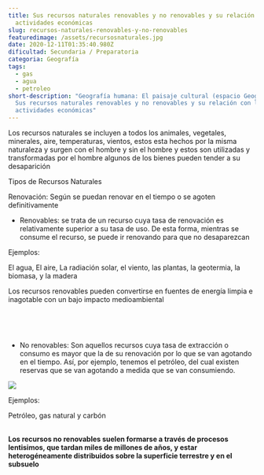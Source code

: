 ```yaml
---
title: Sus recursos naturales renovables y no renovables y su relación con las
  actividades económicas
slug: recursos-naturales-renovables-y-no-renovables
featuredimage: /assets/recursosnaturales.jpg
date: 2020-12-11T01:35:40.980Z
dificultad: Secundaria / Preparatoria
categoria: Geografía
tags:
  - gas
  - agua
  - petroleo
short-description: "Geografía humana: El paisaje cultural (espacio Geográfica):
  Sus recursos naturales renovables y no renovables y su relación con las
  actividades económicas"
---
```

Los recursos naturales se incluyen a todos los animales, vegetales, minerales, aire, temperaturas, vientos, estos esta hechos por la misma naturaleza y surgen con el hombre y sin el hombre y estos son utilizadas y transformadas por el hombre algunos de los bienes pueden tender a su desaparición 



Tipos de Recursos Naturales 



Renovación: Según se puedan renovar en el tiempo o se agoten definitivamente

* Renovables: se trata de un recurso cuya tasa de renovación es relativamente superior a su tasa de uso. De esta forma, mientras se consume el recurso, se puede ir renovando para que no desaparezcan

Ejemplos:

El agua, El aire, La radiación solar, el viento, las plantas, la geotermia, la biomasa, y la madera 

Los recursos renovables pueden convertirse en fuentes de energía limpia e inagotable con un bajo impacto medioambiental

 

 

* No renovables: Son aquellos recursos cuya tasa de extracción o consumo es mayor que la de su renovación por lo que se van agotando en el tiempo. Así, por ejemplo, tenemos el petróleo, del cual existen reservas que se van agotando a medida que se van consumiendo.

![](/assets/naturales.jpg)

Ejemplos:

Petróleo, gas natural y carbón

**\
Los recursos no renovables suelen formarse a través de procesos lentisimos, que tardan miles de millones de años, y estar heterogéneamente distribuidos sobre la superficie terrestre y en el subsuelo**